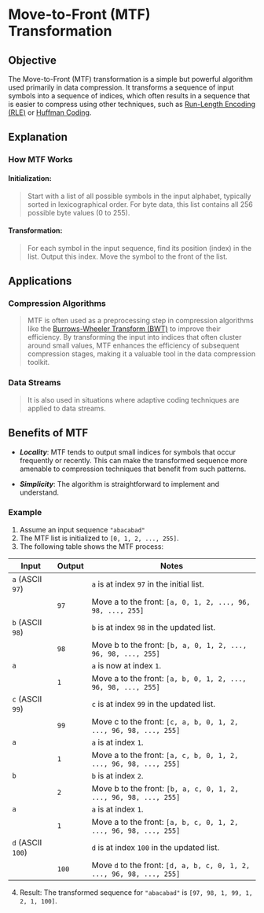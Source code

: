 Move-to-Front (MTF) Transformation
==================================

## Objective

The Move-to-Front (MTF) transformation is a simple but powerful algorithm used primarily
in data compression. It transforms a sequence of input symbols into a sequence of indices,
which often results in a sequence that is easier to compress using other techniques,
such as [Run-Length Encoding (RLE)](../../rle/README.md) or [Huffman Coding](../../huffman/README.md).

## Explanation

### How MTF Works

#### Initialization:

> Start with a list of all possible symbols in the input alphabet, typically sorted in
> lexicographical order. For byte data, this list contains all 256 possible byte
> values (0 to 255).

#### Transformation:

> For each symbol in the input sequence, find its position (index) in the list.
> Output this index.
> Move the symbol to the front of the list.

## Applications
### Compression Algorithms
> MTF is often used as a preprocessing step in compression algorithms like the
> [Burrows-Wheeler Transform (BWT)](../bzip2bwt/Bwt.go) to improve their efficiency.
> By transforming the input into indices that often cluster around small values,
> MTF enhances the efficiency of subsequent compression stages, making it a valuable
> tool in the data compression toolkit.

### Data Streams
> It is also used in situations where adaptive coding techniques are applied to data streams.

## Benefits of MTF
* ***Locality***: MTF tends to output small indices for symbols that occur frequently or recently. This can make
  the transformed sequence more amenable to compression techniques that benefit from such patterns.


* ***Simplicity***: The algorithm is straightforward to implement and understand.

### Example

1. Assume an input sequence `"abacabad"`
2. The MTF list is initialized to `[0, 1, 2, ..., 255]`.
3. The following table shows the MTF process:

| Input             | Output | Notes                                                                 |
|-------------------|--------|-----------------------------------------------------------------------|
| `a` (ASCII `97`)  |        | `a` is at index `97` in the initial list.                             |
|                   | `97`   | Move a to the front: `[a, 0, 1, 2, ..., 96, 98, ..., 255]`            |
| `b` (ASCII `98`)  |        | `b` is at index `98` in the updated list.                             |
|                   | `98`   | Move b to the front: `[b, a, 0, 1, 2, ..., 96, 98, ..., 255]`         |
| `a`               |        | `a` is now at index `1`.                                              |
|                   | `1`    | Move a to the front: `[a, b, 0, 1, 2, ..., 96, 98, ..., 255]`         |
| `c` (ASCII `99`)  |        | `c` is at index `99` in the updated list.                             |
|                   | `99`   | Move c to the front: `[c, a, b, 0, 1, 2, ..., 96, 98, ..., 255]`      |
| `a`               |        | `a` is at index `1`.                                                  |
|                   | `1`    | Move a to the front: `[a, c, b, 0, 1, 2, ..., 96, 98, ..., 255]`      |
| `b`               |        | `b` is at index `2`.                                                  |
|                   | `2`    | Move b to the front: `[b, a, c, 0, 1, 2, ..., 96, 98, ..., 255]`      |
| `a`               |        | `a` is at index `1`.                                                  |
|                   | `1`    | Move a to the front: `[a, b, c, 0, 1, 2, ..., 96, 98, ..., 255]`      |
| `d` (ASCII `100`) |        | `d` is at index `100` in the updated list.                            |
|                   | `100`  | Move `d` to the front: `[d, a, b, c, 0, 1, 2, ..., 96, 98, ..., 255]` |

4. Result: The transformed sequence for `"abacabad"` is `[97, 98, 1, 99, 1, 2, 1, 100]`.
